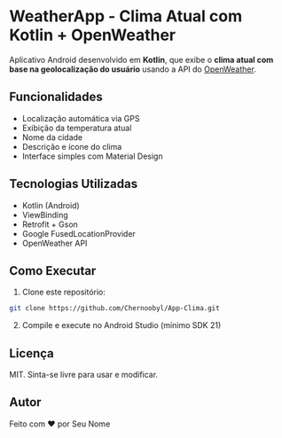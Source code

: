 # WeatherApp - Clima Atual com Kotlin + OpenWeather

Aplicativo Android desenvolvido em **Kotlin**, que exibe o **clima atual com base na geolocalização do usuário** usando a API do [OpenWeather](https://openweathermap.org/).

## Funcionalidades
- Localização automática via GPS
- Exibição da temperatura atual
- Nome da cidade
- Descrição e ícone do clima
- Interface simples com Material Design

## Tecnologias Utilizadas
- Kotlin (Android)
- ViewBinding
- Retrofit + Gson
- Google FusedLocationProvider
- OpenWeather API

## Como Executar
1. Clone este repositório:
```bash
git clone https://github.com/Chernoobyl/App-Clima.git
```

2. Compile e execute no Android Studio (mínimo SDK 21)

## Licença
MIT. Sinta-se livre para usar e modificar.

## Autor
Feito com ❤️ por Seu Nome